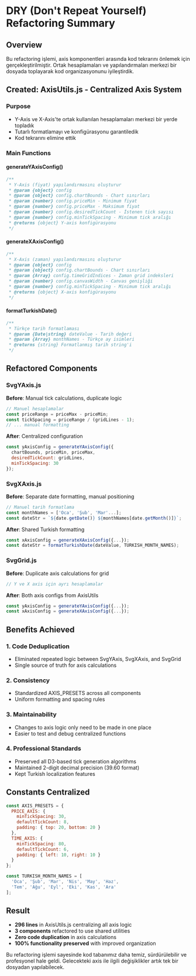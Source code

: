 # DRY (Don't Repeat Yourself) Refactoring Summary

## Overview
Bu refactoring işlemi, axis komponentleri arasında kod tekrarını önlemek için gerçekleştirilmiştir. Ortak hesaplamaları ve yapılandırmaları merkezi bir dosyada toplayarak kod organizasyonunu iyileştirdik.

## Created: AxisUtils.js - Centralized Axis System

### Purpose
- Y-Axis ve X-Axis'te ortak kullanılan hesaplamaları merkezi bir yerde topladık
- Tutarlı formatlamayı ve konfigürasyonu garantiledik
- Kod tekrarını elimine ettik

### Main Functions

#### generateYAxisConfig()
```javascript
/**
 * Y-Axis (fiyat) yapılandırmasını oluşturur
 * @param {object} config
 * @param {object} config.chartBounds - Chart sınırları
 * @param {number} config.priceMin - Minimum fiyat
 * @param {number} config.priceMax - Maksimum fiyat  
 * @param {number} config.desiredTickCount - İstenen tick sayısı
 * @param {number} config.minTickSpacing - Minimum tick aralığı
 * @returns {object} Y-axis konfigürasyonu
 */
```

#### generateXAxisConfig()
```javascript
/**
 * X-Axis (zaman) yapılandırmasını oluşturur
 * @param {object} config
 * @param {object} config.chartBounds - Chart sınırları
 * @param {Array} config.timeGridIndices - Zaman grid indeksleri
 * @param {number} config.canvasWidth - Canvas genişliği
 * @param {number} config.minTickSpacing - Minimum tick aralığı
 * @returns {object} X-axis konfigürasyonu
 */
```

#### formatTurkishDate()
```javascript
/**
 * Türkçe tarih formatlaması
 * @param {Date|string} dateValue - Tarih değeri
 * @param {Array} monthNames - Türkçe ay isimleri
 * @returns {string} Formatlanmış tarih string'i
 */
```

## Refactored Components

### SvgYAxis.js
**Before**: Manual tick calculations, duplicate logic
```javascript
// Manuel hesaplamalar
const priceRange = priceMax - priceMin;
const tickSpacing = priceRange / (gridLines - 1);
// ... manual formatting
```

**After**: Centralized configuration
```javascript
const yAxisConfig = generateYAxisConfig({
  chartBounds, priceMin, priceMax,
  desiredTickCount: gridLines,
  minTickSpacing: 30
});
```

### SvgXAxis.js  
**Before**: Separate date formatting, manual positioning
```javascript
// Manuel tarih formatlama
const monthNames = ['Oca', 'Şub', 'Mar'...];
const dateStr = `${date.getDate()} ${monthNames[date.getMonth()]}`;
```

**After**: Shared Turkish formatting
```javascript  
const xAxisConfig = generateXAxisConfig({...});
const dateStr = formatTurkishDate(dateValue, TURKISH_MONTH_NAMES);
```

### SvgGrid.js
**Before**: Duplicate axis calculations for grid
```javascript
// Y ve X axis için ayrı hesaplamalar
```

**After**: Both axis configs from AxisUtils
```javascript
const yAxisConfig = generateYAxisConfig({...});
const xAxisConfig = generateXAxisConfig({...});
```

## Benefits Achieved

### 1. Code Deduplication
- Eliminated repeated logic between SvgYAxis, SvgXAxis, and SvgGrid
- Single source of truth for axis calculations

### 2. Consistency
- Standardized AXIS_PRESETS across all components
- Uniform formatting and spacing rules

### 3. Maintainability  
- Changes to axis logic only need to be made in one place
- Easier to test and debug centralized functions

### 4. Professional Standards
- Preserved all D3-based tick generation algorithms
- Maintained 2-digit decimal precision (39.60 format)
- Kept Turkish localization features

## Constants Centralized

```javascript
const AXIS_PRESETS = {
  PRICE_AXIS: {
    minTickSpacing: 30,
    defaultTickCount: 8,
    padding: { top: 20, bottom: 20 }
  },
  TIME_AXIS: {
    minTickSpacing: 80,
    defaultTickCount: 6,
    padding: { left: 10, right: 10 }
  }
};

const TURKISH_MONTH_NAMES = [
  'Oca', 'Şub', 'Mar', 'Nis', 'May', 'Haz',
  'Tem', 'Ağu', 'Eyl', 'Eki', 'Kas', 'Ara'
];
```

## Result
- **296 lines** in AxisUtils.js centralizing all axis logic
- **3 components** refactored to use shared utilities  
- **Zero code duplication** in axis calculations
- **100% functionality preserved** with improved organization

Bu refactoring işlemi sayesinde kod tabanımız daha temiz, sürdürülebilir ve profesyonel hale geldi. Gelecekteki axis ile ilgili değişiklikler artık tek bir dosyadan yapılabilecek.
